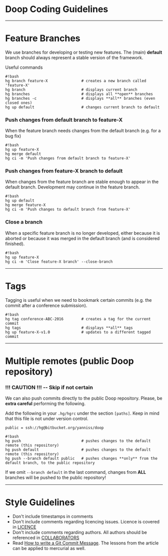 # Doop Coding Guidelines

----

# Feature Branches

We use branches for developing or testing new features. The (main) **default** branch should always represent a stable version of the framework.

Useful commands

```
#!bash
hg branch feature-X               # creates a new branch called 'feature-X'
hg branch                         # displays current branch
hg branches                       # displays all **open** branches
hg branches -c                    # displays **all** branches (even closed ones)
hg up default                     # changes current branch to default
```

### Push changes from default branch to feature-X

When the feature branch needs changes from the default branch (e.g. for a bug fix)

```
#!bash
hg up feature-X
hg merge default
hg ci -m 'Push changes from default branch to feature-X'

```

### Push changes from feature-X branch to default

When changes from the feature branch are stable enough to appear in the default branch. Development may continue in the feature branch.

```
#!bash
hg up default
hg merge feature-X
hg ci -m 'Push changes to default branch from feature-X'
```

### Close a branch

When a specific feature branch is no longer developed, either because it is aborted or because it was merged in the default branch (and is considered finished).

```
#!bash
hg up feature-X
hg ci -m 'Close feature-X branch' --close-branch
```

----

# Tags

Tagging is useful when we need to bookmark certain commits (e.g. the commit after a conference submission).

```
#!bash
hg tag conference-ABC-2016        # creates a tag for the current commit
hg tags                           # displays **all** tags
hg up feature-X-v1.0              # updates to a different tagged commit
```

----

# Multiple remotes (public Doop repository)
### !!! CAUTION !!! -- Skip if not certain

We can also push commits directly to the public Doop repository. Please, be **extra careful** performing the following.

Add the following in your `.hg/hgrc` under the section `[paths]`. Keep in mind that this file is not under version control.

`public = ssh://hg@bitbucket.org/yanniss/doop`

```
#!bash
hg push                           # pushes changes to the default remote (this repository)
hg push default                   # pushes changes to the default remote (this repository)
hg push --branch default public   # pushes changes **only** from the default branch, to the public repository
```

If we omit `--branch default` in the last command, changes from **ALL** branches will be pushed to the public repository!

----

# Style Guidelines

* Don't include timestamps in comments
* Don't include comments regarding licencing issues. Licence is covered in [LICENCE](LICENCE)
* Don't include comments regarding authors. All authors should be referenced in [COLLABORATORS](COLLABORATORS)
* Read [How to write a Git Commit Message](http://chris.beams.io/posts/git-commit/). The lessons from the article can be applied to mercurial as well.
